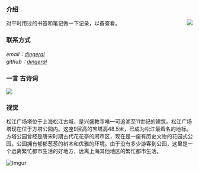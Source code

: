 ### 介绍



对平时用过的书签和笔记做一下记录，以备查看。
<img align="right" src="https://tool.lu/netcard/"/>
### 联系方式


<address>
email：<a href="mailto:dingeral@outlook.com">dingeral</a>
<br>
github：<a href="https://github.com/dingeral">dingeral</a>
</address>

### 一言  古诗词

<img src="https://api.gushi.ci/all.svg?font-size=18&spacing=4">

### 视觉

松江广场塔位于上海松江古城，是兴盛教寺唯一可追溯至11世纪的建筑。松江广场塔现在位于方塔公园内。这座9层高的宝塔高48.5米，已成为松江最着名的地标。方塔公园曾经是唐宋时期古代花花亭的闹市区，现在是一座有历史文物的花园式公园。公园拥有郁郁葱葱的树木和优雅的环境。由于没有多少游客到公园，这里是一个远离繁忙都市生活的好地方，远离上海其他地区的繁忙都市生活。

![Imgur](https://i.imgur.com/AGpVPXY.jpg)

